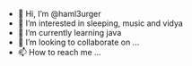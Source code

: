 - 👋 Hi, I’m @haml3urger
- 👀 I’m interested in sleeping, music and vidya
- 🌱 I’m currently learning java 
- 💞️ I’m looking to collaborate on ...
- 📫 How to reach me ...

<!---
haml3urger/haml3urger is a ✨ special ✨ repository because its `README.md` (this file) appears on your GitHub profile.
You can click the Preview link to take a look at your changes.
--->
